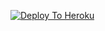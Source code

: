 [![Deploy To Heroku](https://www.herokucdn.com/deploy/button.svg)](https://heroku.com/deploy?template=https://github.com/suraj65465345/txt_leech)
